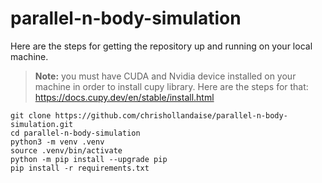 # parallel-n-body-simulation

Here are the steps for getting the repository up and running on your local machine. 

>**Note:** you must have CUDA and Nvidia device installed on your machine in order to install cupy library. Here are the steps for that:
https://docs.cupy.dev/en/stable/install.html

```text
git clone https://github.com/chrishollandaise/parallel-n-body-simulation.git
cd parallel-n-body-simulation
python3 -m venv .venv
source .venv/bin/activate
python -m pip install --upgrade pip
pip install -r requirements.txt
```
